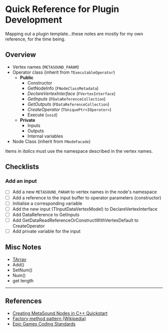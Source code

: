 # Quick Reference for Plugin Development
Mapping out a plugin template...these notes are mostly for my own reference, for the time being.

## Overview
- Vertex names (`METASOUND_PARAM`)
- Operator class (inherit from `TExecutableOperator`)
  - **Public**
    - Constructor
    - GetNodeInfo (`FNodeClassMetadata`)
    - *DeclareVertexInterface* (`FVertexInterface`)
    - *GetInputs* (`FDataReferenceCollection`)
    - *GetOutputs* (`FDataReferenceCollection`)
    - *CreateOperator* (`TUniquePtr<IOperator>`)
    - Execute (`void`)
  - **Private**
    - Inputs
    - Outputs
    - Internal variables
- Node Class (inherit from `FNodeFacade`)

Items in *italics* must use the namespace described in the vertex names.

## Checklists
### Add an input
- [ ] Add a new `METASOUND_PARAM` to vertex names in the node's namespace
- [ ] Add a reference to the input buffer to operator parameters (constructor)
- [ ] Initialise a corresponding variable
- [ ] Add the new input (TInputDataVertexModel) to DeclareVertexInterface
- [ ] Add DataReference to GetInputs
- [ ] Add GetDataReadReferenceOrConstructWithVertexDefault to CreateOperator
- [ ] Add private variable for the input

## Misc Notes
- [TArray](https://dev.epicgames.com/documentation/en-us/unreal-engine/array-containers-in-unreal-engine)
 - Add()
 - SetNum() 
 - Num() 
 - get length

---

## References

- [Creating MetaSound Nodes in C++ Quickstart](https://dev.epicgames.com/community/learning/tutorials/ry7p/unreal-engine-creating-metasound-nodes-in-c-quickstart)
- [Factory method pattern (Wikipedia)](https://en.wikipedia.org/wiki/Factory_method_pattern)
- [Epic Games Coding Standards](https://dev.epicgames.com/documentation/en-us/unreal-engine/epic-cplusplus-coding-standard-for-unreal-engine?application_version=5.4)
